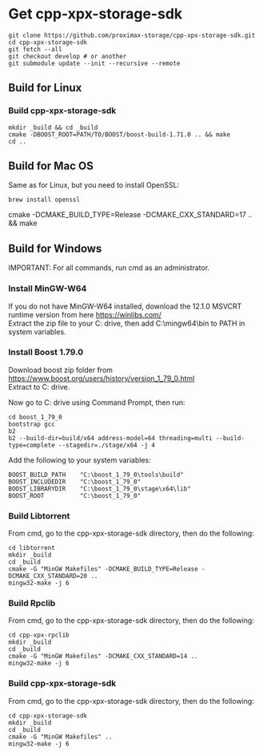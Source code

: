 # Get cpp-xpx-storage-sdk

```shell
git clone https://github.com/proximax-storage/cpp-xpx-storage-sdk.git
cd cpp-xpx-storage-sdk
git fetch --all
git checkout develop # or another
git submodule update --init --recursive --remote
```

## Build for Linux

### Build cpp-xpx-storage-sdk

```shell
mkdir _build && cd _build
cmake -DBOOST_ROOT=PATH/TO/BOOST/boost-build-1.71.0 .. && make
cd ..
```

## Build for Mac OS

Same as for Linux, but you need to install OpenSSL: 
```shell
brew install openssl
```

cmake -DCMAKE_BUILD_TYPE=Release -DCMAKE_CXX_STANDARD=17 .. && make

## Build for Windows

IMPORTANT: For all commands, run cmd as an administrator.

### Install MinGW-W64 ###
If you do not have MinGW-W64 installed, download the 12.1.0 MSVCRT runtime version from here https://winlibs.com/  
Extract the zip file to your C: drive, then add C:\mingw64\bin to PATH in system variables.

###  Install Boost 1.79.0

Download boost zip folder from https://www.boost.org/users/history/version_1_79_0.html  
Extract to C: drive.  
  
Now go to C: drive using Command Prompt, then run:

```shell
cd boost_1_79_0
bootstrap gcc
b2
b2 --build-dir=build/x64 address-model=64 threading=multi --build-type=complete --stagedir=./stage/x64 -j 4
```

Add the following to your system variables:

```shell
BOOST_BUILD_PATH    "C:\boost_1_79_0\tools\build"
BOOST_INCLUDEDIR    "C:\boost_1_79_0"
BOOST_LIBRARYDIR    "C:\boost_1_79_0\stage\x64\lib"
BOOST_ROOT          "C:\boost_1_79_0"
```

### Build Libtorrent

From cmd, go to the cpp-xpx-storage-sdk directory, then do the following:

```shell
cd libtorrent
mkdir _build
cd _build
cmake -G "MinGW Makefiles" -DCMAKE_BUILD_TYPE=Release -DCMAKE_CXX_STANDARD=20 ..
mingw32-make -j 6
```

### Build Rpclib

From cmd, go to the cpp-xpx-storage-sdk directory, then do the following:

```shell
cd cpp-xpx-rpclib
mkdir _build
cd _build
cmake -G "MinGW Makefiles" -DCMAKE_CXX_STANDARD=14 ..
mingw32-make -j 6
```

### Build cpp-xpx-storage-sdk

From cmd, go to the cpp-xpx-storage-sdk directory, then do the following:

```shell
cd cpp-xpx-storage-sdk
mkdir _build
cd _build
cmake -G "MinGW Makefiles" ..
mingw32-make -j 6
```

